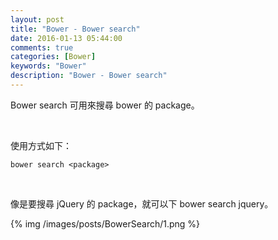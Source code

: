 ```yaml
---
layout: post
title: "Bower - Bower search"
date: 2016-01-13 05:44:00
comments: true
categories: [Bower]
keywords: "Bower"
description: "Bower - Bower search"
---
```


Bower search 可用來搜尋 bower 的 package。  

<!-- More -->

<br/>


使用方式如下：  

    bower search <package>

<br/>


像是要搜尋 jQuery 的 package，就可以下 bower search jquery。  

{% img /images/posts/BowerSearch/1.png %}
